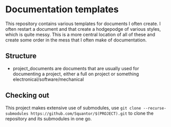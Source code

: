 # Documentation templates
This repository contains various templates for documents I often create. I often restart a document and that create a hodgepodge of various styles, which is quite messy. This is a more central location of all of these and create some order in the mess that I often make of documentation.
## Structure
* project_documents are documents that are usually used for documenting a project, either a full on project or something electronical/software/mechanical
## Checking out
This project makes extensive use of submodules, use ```git clone --recurse-submodules https://github.com/Squantor/$(PROJECT).git``` to clone the repository and its submodules in one go.
